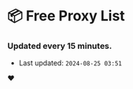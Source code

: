 # :package: Free Proxy List
### Updated every 15 minutes.

- Last updated: `2024-08-25 03:51`

:heart:
